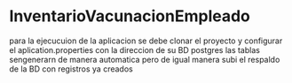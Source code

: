 # InventarioVacunacionEmpleado

para la ejecucuion de la aplicacion se debe clonar el proyecto y configurar el aplication.properties con la direccion de su BD postgres las tablas sengenerarn de manera automatica pero de igual manera subi el respaldo de la BD con registros ya creados

